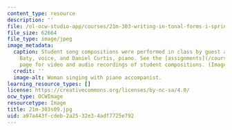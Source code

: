 ```yaml
---
content_type: resource
description: ''
file: /ol-ocw-studio-app/courses/21m-303-writing-in-tonal-forms-i-spring-2009/a97a443fcdeb2a2532e34adf7725e792_21m-303s09.jpg
file_size: 62664
file_type: image/jpeg
image_metadata:
  caption: Student song compositions were performed in class by guest artists Janna
    Baty, voice, and Daniel Curtis, piano. See the [assignments](/courses/21m-303-writing-in-tonal-forms-i-spring-2009/video_galleries/assignments)
    page for video and audio recordings of student compositions. (Image by MIT OpenCourseWare.)
  credit: ''
  image-alt: Woman singing with piano accompanist.
learning_resource_types: []
license: https://creativecommons.org/licenses/by-nc-sa/4.0/
ocw_type: OCWImage
resourcetype: Image
title: 21m-303s09.jpg
uid: a97a443f-cdeb-2a25-32e3-4adf7725e792
---
```

